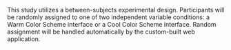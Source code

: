 This study utilizes a between-subjects experimental design. Participants will be randomly assigned to one of two independent variable conditions: a Warm Color Scheme interface or a Cool Color Scheme interface. Random assignment will be handled automatically by the custom-built web application.
